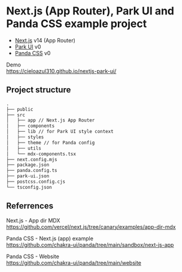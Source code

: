 # Next.js (App Router), Park UI and Panda CSS example project

- [Next.js] v14 (App Router)
- [Park UI] v0
- [Panda CSS] v0

Demo  
<https://cieloazul310.github.io/nextjs-park-ui/>

## Project structure

```txt
.
├── public
├── src
│   ├── app // Next.js App Router 
│   ├── components
│   ├── lib // for Park UI style context
│   ├── styles
│   ├── theme // for Panda config
│   ├── utils
│   └── mdx-components.tsx
├── next.config.mjs
├── package.json
├── panda.config.ts
├── park-ui.json
├── postcss.config.cjs
└── tsconfig.json
```

## Referrences

Next.js - App dir MDX  
<https://github.com/vercel/next.js/tree/canary/examples/app-dir-mdx>

Panda CSS - Next.js (app) example  
<https://github.com/chakra-ui/panda/tree/main/sandbox/next-js-app>

Panda CSS - Website  
<https://github.com/chakra-ui/panda/tree/main/website>

[Next.js]: https://nextjs.org/
[Park UI]: https://park-ui.com/
[Ark UI]: https://ark-ui.com/
[Panda CSS]: https://panda-css.com/

